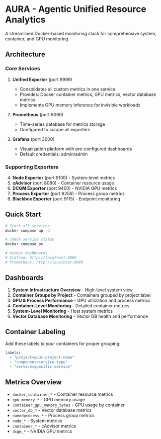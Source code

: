 # AURA - Agentic Unified Resource Analytics

A streamlined Docker-based monitoring stack for comprehensive system, container, and GPU monitoring.

## Architecture

### Core Services

1. **Unified Exporter** (port 9999)
   - Consolidates all custom metrics in one service
   - Provides: Docker container metrics, GPU metrics, vector database metrics
   - Implements GPU memory inference for invisible workloads

2. **Prometheus** (port 9090)
   - Time-series database for metrics storage
   - Configured to scrape all exporters

3. **Grafana** (port 3000)
   - Visualization platform with pre-configured dashboards
   - Default credentials: admin/admin

### Supporting Exporters

4. **Node Exporter** (port 9100) - System-level metrics
5. **cAdvisor** (port 8080) - Container resource usage
6. **DCGM Exporter** (port 9400) - NVIDIA GPU metrics
7. **Process Exporter** (port 9256) - Process group metrics
8. **Blackbox Exporter** (port 9115) - Endpoint monitoring

## Quick Start

```bash
# Start all services
docker compose up -d

# Check service status
docker compose ps

# Access dashboards
# Grafana: http://localhost:3000
# Prometheus: http://localhost:9090
```

## Dashboards

1. **System Infrastructure Overview** - High-level system view
2. **Container Groups by Project** - Containers grouped by project label
3. **GPU & Process Performance** - GPU utilization and process metrics
4. **Container-Level Monitoring** - Detailed container metrics
5. **System-Level Monitoring** - Host system metrics
6. **Vector Database Monitoring** - Vector DB health and performance

## Container Labeling

Add these labels to your containers for proper grouping:
```yaml
labels:
  - "project=your-project-name"
  - "component=service-type"
  - "service=specific-service"
```

## Metrics Overview

- `docker_container_*` - Container resource metrics
- `gpu_memory_*` - GPU memory usage
- `container_gpu_memory_bytes` - GPU usage by container
- `vector_db_*` - Vector database metrics
- `namedprocess_*` - Process group metrics
- `node_*` - System metrics
- `container_*` - cAdvisor metrics
- `dcgm_*` - NVIDIA GPU metrics